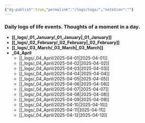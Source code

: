 ```yaml
---
{"dg-publish":true,"permalink":"/logs/logs/","noteIcon":""}
---
```


### Daily logs of life events. Thoughts of a moment in a day.


- **[[_logs/_01_January/_01_January\|_01_January]]**
- **[[_logs/_02_February/_02_February\|_02_February]]**
- **[[_logs/_03_March/_03_March\|_03_March]]**
- **_04_April**
	- [[_logs/_04_April/2025-04-01\|2025-04-01]]
	- [[_logs/_04_April/2025-04-02\|2025-04-02]]
	- [[_logs/_04_April/2025-04-03\|2025-04-03]]
	- [[_logs/_04_April/2025-04-04\|2025-04-04]]
	- [[_logs/_04_April/2025-04-05\|2025-04-05]]
	- [[_logs/_04_April/2025-04-06\|2025-04-06]]
	- [[_logs/_04_April/2025-04-07\|2025-04-07]]
	- [[_logs/_04_April/2025-04-08\|2025-04-08]]
	- [[_logs/_04_April/2025-04-09\|2025-04-09]]
	- [[_logs/_04_April/2025-04-10\|2025-04-10]]
	- [[_logs/_04_April/2025-04-11\|2025-04-11]]
	- [[_logs/_04_April/2025-04-12\|2025-04-12]]



